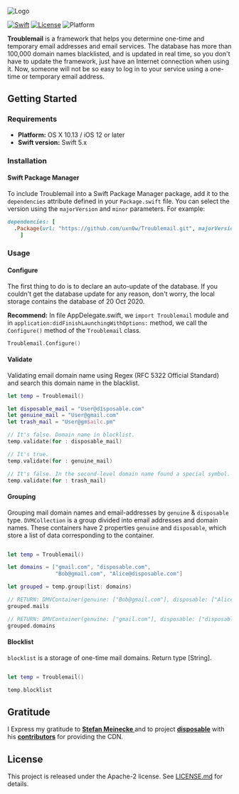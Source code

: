 ![Logo][logo]

[![Swift][swift-badge]][swift-url]
[![License][apache-badge]][apache-url]
![Platform][platform]


**Troublemail** is a framework that helps you determine one-time and temporary email addresses and email services. The database has more than 100,000 domain names blacklisted, and is updated in real time, so you don't have to update the framework, just have an Internet connection when using it. Now, someone will not be so easy to log in to your service using a one-time or temporary email address.

## Getting Started

### Requirements
- **Platform:** OS X 10.13 / iOS 12 or later
- **Swift version:** Swift 5.x

### Installation

#### Swift Package Manager
To include Troublemail into a Swift Package Manager package, add it to the `dependencies` attribute defined in your `Package.swift` file. You can select the version using the `majorVersion` and `minor` parameters. For example:
```ruby
dependencies: [
  .Package(url: "https://github.com/uxn0w/Troublemail.git", majorVersion: <majorVersion>, minor: <minor>)
	]
```

### Usage
#### Configure
The first thing to do is to declare an auto-update of the database. If you couldn't get the database update for any reason, don't worry, the local storage contains the database of 20 Oct 2020.

**Recommend:** In file AppDelegate.swift, we `import Troublemail` module and in `application:didFinishLaunchingWithOptions:` method, we call the `Configure()` method of the `Troublemail` class.
```swift
Troublemail.Configure()
```

#### Validate
Validating email domain name using Regex (RFC 5322 Official Standard) and search this domain name in the blacklist.
```swift
let temp = Troublemail()

let disposable_mail = "User@d1sposable.com"
let genuine_mail = "User@gmail.com"
let trash_mail = "User@gm$ailc.pm"

// It's false. Domain name in blocklist.
temp.validate(for : disposable_mail)

// It's true. 
temp.validate(for : genuine_mail)    

// It's false. In the second-level domain name found a special symbol.
temp.validate(for : trash_mail)      

```

#### Grouping
Grouping mail domain names and email-addresses by `genuine` & `disposable` type.
`DVMCollection` is a group divided into email addresses and domain names.
These containers have 2 properties `genuine` and `disposable`, which store a list of data corresponding to the container.    
```swift

let temp = Troublemail()

let domains = ["gmail.com", "disposable.com",
               "Bob@gmail.com", "Alice@disposable.com"]

let grouped = temp.group(list: domains)

// RETURN: DMVContainer(genuine: ["Bob@gmail.com"], disposable: ["Alice@disposable.com"])
grouped.mails

// RETURN: DMVContainer(genuine: ["gmail.com"], disposable: ["disposable.com"])
grouped.domains

```

#### Blocklist 
`blocklist` is a storage of one-time mail domains. Return type [String].
```swift

let temp = Troublemail()

temp.blocklist
```
## Gratitude
I Express my gratitude to **[Stefan Meinecke ](https://github.com/smeinecke)** and to project **[disposable](https://github.com/disposable/disposable)** with his **[contributors](https://github.com/disposable/disposable/graphs/contributors)** for providing the CDN.

## License
This project is released under the Apache-2 license. See [LICENSE.md](LICENSE) for details.

[swift-badge]: https://img.shields.io/badge/Swift-5.3-orange.svg?style=flat
[swift-url]: https://swift.org
[apache-badge]: https://img.shields.io/badge/License-Apache%202-blue.svg?style=flat
[apache-url]: LICENSE
[logo]: https://i.ibb.co/sFvn3Dm/Frame-3.png
[platform]: https://img.shields.io/badge/Platform-iOS%20%7C%20OSX%20-%23989898
